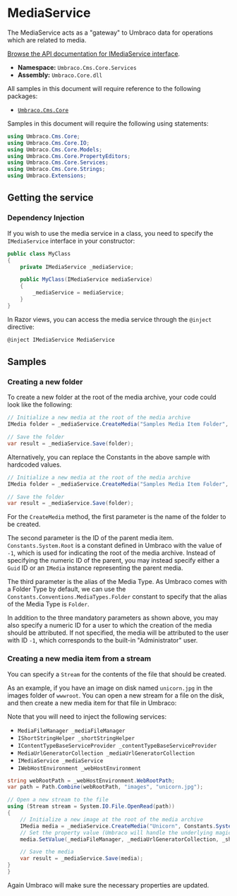 # MediaService

The MediaService acts as a "gateway" to Umbraco data for operations which are related to media.

[Browse the API documentation for IMediaService interface](https://apidocs.umbraco.com/v13/csharp/api/Umbraco.Cms.Core.Services.IMediaService.html).

* **Namespace:** `Umbraco.Cms.Core.Services`
* **Assembly:** `Umbraco.Core.dll`

 All samples in this document will require reference to the following packages:

* [`Umbraco.Cms.Core`](https://www.nuget.org/packages/Umbraco.Cms.Core/)

Samples in this document will require the following using statements:

```csharp
using Umbraco.Cms.Core;
using Umbraco.Cms.Core.IO;
using Umbraco.Cms.Core.Models;
using Umbraco.Cms.Core.PropertyEditors;
using Umbraco.Cms.Core.Services;
using Umbraco.Cms.Core.Strings;
using Umbraco.Extensions;
```

## Getting the service

### Dependency Injection

If you wish to use the media service in a class, you need to specify the `IMediaService` interface in your constructor:

```csharp
public class MyClass
{
    private IMediaService _mediaService;

    public MyClass(IMediaService mediaService)
    {
        _mediaService = mediaService;
    }
}
```

In Razor views, you can access the media service through the `@inject` directive:

```csharp
@inject IMediaService MediaService
```

## Samples

### Creating a new folder

To create a new folder at the root of the media archive, your code could look like the following:

```csharp
// Initialize a new media at the root of the media archive
IMedia folder = _mediaService.CreateMedia("Samples Media Item Folder", Constants.System.Root, Constants.Conventions.MediaTypes.Folder);

// Save the folder
var result = _mediaService.Save(folder);
```

Alternatively, you can replace the Constants in the above sample with hardcoded values.

```csharp
// Initialize a new media at the root of the media archive
IMedia folder = _mediaService.CreateMedia("Samples Media Item Folder", -1, "Folder");

// Save the folder
var result = _mediaService.Save(folder);
```

For the `CreateMedia` method, the first parameter is the name of the folder to be created.

The second parameter is the ID of the parent media item. `Constants.System.Root` is a constant defined in Umbraco with the value of `-1`, which is used for indicating the root of the media archive. Instead of specifying the numeric ID of the parent, you may instead specify either a `Guid` ID or an `IMedia` instance representing the parent media.

The third parameter is the alias of the Media Type. As Umbraco comes with a Folder Type by default, we can use the `Constants.Conventions.MediaTypes.Folder` constant to specify that the alias of the Media Type is `Folder`.

In addition to the three mandatory parameters as shown above, you may also specify a numeric ID for a user to which the creation of the media should be attributed. If not specified, the media will be attributed to the user with ID `-1`, which corresponds to the built-in "Administrator" user.

### Creating a new media item from a stream

You can specify a `Stream` for the contents of the file that should be created.

As an example, if you have an image on disk named `unicorn.jpg` in the images folder of `wwwroot`. You can open a new stream for a file on the disk, and then create a new media item for that file in Umbraco:

Note that you will need to inject the following services:
* `MediaFileManager _mediaFileManager`
* `IShortStringHelper _shortStringHelper`
* `IContentTypeBaseServiceProvider _contentTypeBaseServiceProvider`
* `MediaUrlGeneratorCollection _mediaUrlGeneratorCollection`
* `IMediaService _mediaService`
* `IWebHostEnvironment _webHostEnvironment`

```csharp
string webRootPath = _webHostEnvironment.WebRootPath;
var path = Path.Combine(webRootPath, "images", "unicorn.jpg");

// Open a new stream to the file
using (Stream stream = System.IO.File.OpenRead(path))
{
    // Initialize a new image at the root of the media archive
    IMedia media = _mediaService.CreateMedia("Unicorn", Constants.System.Root, Constants.Conventions.MediaTypes.Image);
    // Set the property value (Umbraco will handle the underlying magic)
    media.SetValue(_mediaFileManager, _mediaUrlGeneratorCollection, _shortStringHelper, _contentTypeBaseServiceProvider, Constants.Conventions.Media.File, "unicorn.jpg", stream);

    // Save the media
    var result = _mediaService.Save(media);
}
}
```

Again Umbraco will make sure the necessary properties are updated.
